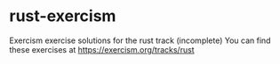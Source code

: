 # rust-exercism
Exercism exercise solutions for the rust track (incomplete)
You can find these exercises at https://exercism.org/tracks/rust
